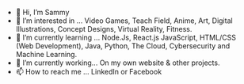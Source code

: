 - 👋 Hi, I’m Sammy
- 👀 I’m interested in ... Video Games, Teach Field, Anime, Art, Digital Illustrations, Concept Designs, Virtual Reality, Fitness.
- 🌱 I’m currently learning ... Node.Js, React.js JavaScript, HTML/CSS (Web Development), Java, Python, The Cloud, Cybersecurity and Machine Learning.
- 💞️ I’m currently working... On my own website & other projects.
- 📫 How to reach me ... LinkedIn or Facebook

<!---
SammyCode002/SammyCode002 is a ✨ special ✨ repository because its `README.md` (this file) appears on your GitHub profile.
You can click the Preview link to take a look at your changes.
--->
